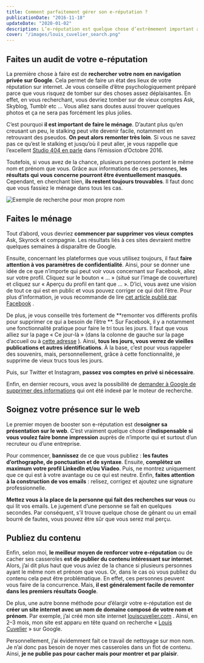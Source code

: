 ```yaml
---
title: Comment parfaitement gérer son e-réputation ?
publicationDate: "2016-11-18"
updateDate: "2020-01-02"
description: L’e-réputation est quelque chose d’extrêmement important aujourd’hui. La première chose que fait un recruteur, c’est de taper votre nom sur Google. Il faut donc prendre soin de son image sur internet. Voici mes conseils.
cover: "/images/louis_cuvelier_search.png"
---
```


## Faites un audit de votre e-réputation

La première chose à faire est de **rechercher votre nom en navigation privée sur Google**. Cela permet de faire un état
des lieux de votre réputation sur internet. Je vous conseille d’être psychologiquement préparé parce que vous risquez de
tomber sur des choses assez déplaisantes. En effet, en vous recherchant, vous devriez tomber sur de vieux comptes Ask,
Skyblog, Tumblr etc … Vous allez sans doutes aussi trouver quelques photos et ça ne sera pas forcément les plus jolies.

C’est pourquoi **il est important de faire le ménage**. D’autant plus qu’en creusant un peu, le stalking peut vite
devenir facile, notamment en retrouvant des pseudos. **On peut alors remonter très loin**. Si vous ne savez pas ce
qu’est le stalking et jusqu’où il peut aller, je vous rappelle que
l’excellent  [Studio 404 en parle](https://medium.com/@LouisCuvelier/pourquoi-vous-devez-absolument-%C3%A9couter-studio-404-a64517bf811b)
dans l’émission d’Octobre 2016.

Toutefois, si vous avez de la chance, plusieurs personnes portent le même nom et prénom que vous. Grâce aux informations
de ces personnes, **les résultats qui vous concerne pourront être éventuellement masqués**. Cependant, en cherchant
bien, **ils restent toujours trouvables**. Il faut donc que vous fassiez le ménage dans tous les cas.

![Exemple de recherche pour mon propre nom](/images/louis_cuvelier_search.png)

## Faites le ménage

Tout d’abord, vous devriez **commencer par supprimer vos vieux comptes** Ask, Skyrock et compagnie. Les résultats liés à
ces sites devraient mettre quelques semaines à disparaître de Google.

Ensuite, concernant les plateformes que vous utilisez toujours, il faut **faire attention à vos paramètres de
confidentialité**. Ainsi, pour se donner une idée de ce que n’importe qui peut voir vous concernant sur Facebook, allez
sur votre profil. Cliquez sur le bouton « … » (situé sur l’image de couverture) et cliquez sur « Aperçu du profil en
tant que … ». D’ici, vous avez une vision de tout ce qui est en public et vous pouvez corriger ce qui doit l’être. Pour
plus d’information, je vous recommande de
lire  [cet article publié par Facebook](https://www.facebook.com/notes/facebook/param%C3%A8tres-de-confidentialit%C3%A9-sur-facebook-les-r%C3%A8gles-dor/515989341767420/) .

De plus, je vous conseille très fortement de **remonter vos différents profils pour supprimer ce qui a besoin de l’être
**. Sur Facebook, il y a notamment une fonctionnalité pratique pour faire le tri tous les jours. Il faut que vous alliez
sur la page « Ce jour-là » (dans la colonne de gauche sur la page d’accueil ou
à  [cette adresse](https://www.facebook.com/onthisday) ). Ainsi, **tous les jours, vous verrez de vieilles publications
et autres identifications**. À la base, c’est pour vous rappeler des souvenirs, mais, personnellement, grâce à cette
fonctionnalité, je supprime de vieux trucs tous les jours.

Puis, sur Twitter et Instagram, **passez vos comptes en privé si nécessaire**.

Enfin, en dernier recours, vous avez la possibilité
de  [demander à Google de supprimer des informations](https://support.google.com/websearch/troubleshooter/3111061?hl=fr)
qui ont été indexé par le moteur de recherche.

## Soignez votre présence sur le web

Le premier moyen de booster son e-réputation est de**soigner sa présentation sur le web**. C’est vraiment quelque chose
d’**indispensable si vous voulez faire bonne impression** auprès de n’importe qui et surtout d’un recruteur ou d’une
entreprise.

Pour commencer, **bannissez** de ce que vous publiez : **les fautes d’orthographe, de ponctuation et de syntaxe**.
Ensuite, **complétez un maximum votre profil LinkedIn et/ou Viadeo**. Puis, ne montrez uniquement que ce qui est à votre
avantage ou ce qui est neutre. Enfin, **faites attention à la construction de vos emails** : relisez, corrigez et
ajoutez une signature professionnelle.

**Mettez vous à la place de la personne qui fait des recherches sur vous** ou qui lit vos emails. Le jugement d’une
personne se fait en quelques secondes. Par conséquent, s’il trouve quelque chose de gênant ou un email bourré de fautes,
vous pouvez être sûr que vous serez mal perçu.

## Publiez du contenu

Enfin, selon moi, **le meilleur moyen de renforcer votre e-réputation** ou de cacher ses casseroles **est de publier du
contenu intéressant sur internet**. Alors, j’ai dit plus haut que vous aviez de la chance si plusieurs personnes ayant
le même nom et prénom que vous. Or, dans le cas où vous publiez du contenu cela peut être problématique. En effet, ces
personnes peuvent vous faire de la concurrence. Mais, **il est généralement facile de remonter dans les premiers
résultats Google**.

De plus, une autre bonne méthode pour d’élargir votre e-réputation est de **créer un site internet avec un nom de
domaine composé de votre nom et prénom**. Par exemple, j’ai créé mon site
internet  [louiscuvelier.com](https://louiscuvelier.com/) . Ainsi, en 2–3 mois, mon site est apparu en tête quand on
recherche «&nbsp;[Louis Cuvelier](https://www.google.fr/search?q=Louis+Cuvelier)&nbsp;» sur Google.

Personnellement, j’ai évidemment fait ce travail de nettoyage sur mon nom. Je n’ai donc pas besoin de noyer mes
casseroles dans un flot de contenu. Ainsi, **je ne publie pas pour cacher mais pour montrer et par plaisir**.

